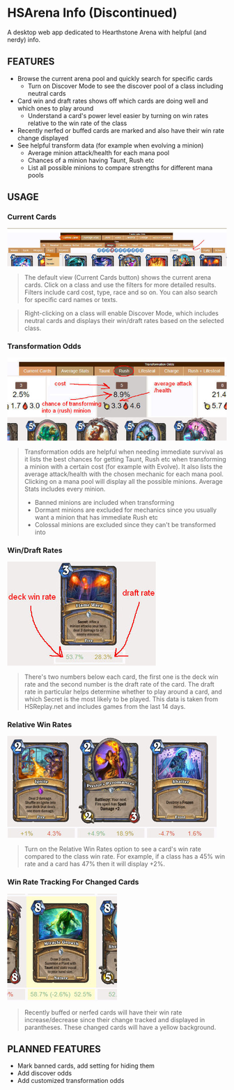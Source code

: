 # HSArena Info (Discontinued)
A desktop web app dedicated to Hearthstone Arena with helpful (and nerdy) info.
 
## FEATURES
- Browse the current arena pool and quickly search for specific cards
  - Turn on Discover Mode to see the discover pool of a class including neutral cards
- Card win and draft rates shows off which cards are doing well and which ones to play around
  - Understand a card's power level easier by turning on win rates relative to the win rate of the class
- Recently nerfed or buffed cards are marked and also have their win rate change displayed
- See helpful transform data (for example when evolving a minion)
  - Average minion attack/health for each mana pool
  - Chances of a minion having Taunt, Rush etc
  - List all possible minions to compare strengths for different mana pools

## USAGE
### Current Cards
![Site overview](images/readme/rotation.jpg)
>The default view (Current Cards button) shows the current arena cards. Click on a class and use the filters for more detailed results. Filters include card cost, type, race and so on. You can also search for specific card names or texts.

>Right-clicking on a class will enable Discover Mode, which includes neutral cards and displays their win/draft rates based on the selected class.
### Transformation Odds

![Odds](images/readme/odds.jpg)
>Transformation odds are helpful when needing immediate survival as it lists the best chances for getting Taunt, Rush etc when transforming a minion with a certain cost (for example with Evolve). It also lists the average attack/health with the chosen mechanic for each mana pool. Clicking on a mana pool will display all the possible minions. Average Stats includes every minion.
>- Banned minions are included when transforming
>- Dormant minions are excluded for mechanics since you usually want a minion that has immediate Rush etc
>- Colossal minions are excluded since they can't be transformed into

### Win/Draft Rates
![Card win/draft rates](images/readme/card.jpg)
>There's two numbers below each card, the first one is the deck win rate and the second number is the draft rate of the card. The draft rate in particular helps determine whether to play around a card, and which Secret is the most likely to be played. This data is taken from HSReplay.net and includes games from the last 14 days.
### Relative Win Rates
![Relative win rates](images/readme/relativewinrates.jpg)
>Turn on the Relative Win Rates option to see a card's win rate compared to the class win rate. For example, if a class has a 45% win rate and a card has 47% then it will display +2%.

### Win Rate Tracking For Changed Cards
![Changed cards tracking](images/readme/tracking.jpg)
>Recently buffed or nerfed cards will have their win rate increase/decrease since their change tracked and displayed in parantheses. These changed cards will have a yellow background.

## PLANNED FEATURES
- Mark banned cards, add setting for hiding them
- Add discover odds
- Add customized transformation odds
